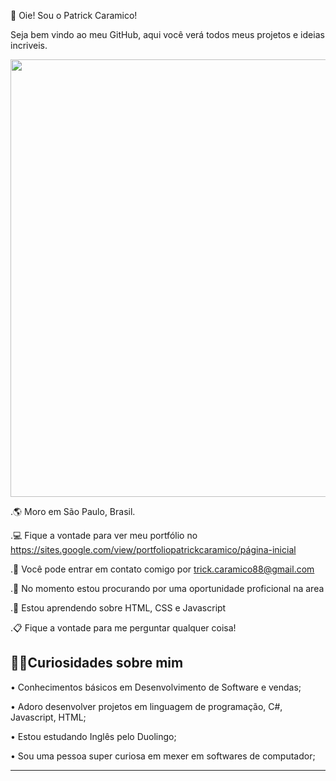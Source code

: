 👋 Oie! Sou o Patrick Caramico!

Seja bem vindo ao meu GitHub, aqui você verá todos meus projetos e ideias incriveis.

<div align="right">
<img src="https://github.com/PatrickCaramico/PatrickCaramico/issues/1#issue-1801161418" width="700px"/>
</div>

.🌎 Moro em São Paulo, Brasil.

.💻 Fique a vontade para ver meu portfólio no https://sites.google.com/view/portfoliopatrickcaramico/página-inicial

.📨 Você pode entrar em contato comigo por trick.caramico88@gmail.com

.🎯 No momento estou procurando por uma oportunidade proficional na area

.🧠 Estou aprendendo sobre HTML, CSS e Javascript

.📋 Fique a vontade para me perguntar qualquer coisa!

🎯🚀Curiosidades sobre mim
---------------------------------------------------------------------------------
• Conhecimentos básicos em Desenvolvimento de Software e vendas;

• Adoro desenvolver projetos em linguagem de programação, C#, Javascript, HTML;

• Estou estudando Inglês pelo Duolingo;

• Sou uma pessoa super curiosa em mexer em softwares de computador;

----------------------------------------------------------------
